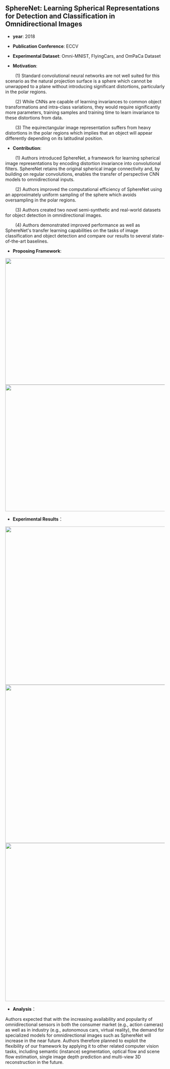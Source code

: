 ## SphereNet: Learning Spherical Representations for Detection and Classification in Omnidirectional Images

- **year**: 2018

- **Publication Conference**: ECCV
- **Experimental Dataset**:  Omni-MNIST, FlyingCars, and OmPaCa Dataset

- **Motivation**:

&nbsp; &nbsp; &nbsp; &nbsp; (1) Standard convolutional neural networks are not well suited for this scenario as the natural projection surface is a sphere which cannot be unwrapped to a plane without introducing significant distortions, particularly in the polar regions.

&nbsp; &nbsp; &nbsp; &nbsp; (2)  While CNNs are capable of learning invariances to common object transformations and intra-class variations, they would require significantly more parameters, training samples and training time to learn invariance to these distortions from data.

&nbsp; &nbsp; &nbsp; &nbsp; (3) The equirectangular image representation suffers from heavy distortions in the polar regions which implies that an object will appear differently depending on its latitudinal position.

- **Contribution**:

&nbsp; &nbsp; &nbsp; &nbsp; (1) Authors introduced SphereNet, a framework for learning spherical image representations by encoding distortion invariance into convolutional filters. SphereNet retains the original spherical image connectivity and, by building on regular convolutions, enables the transfer of perspective CNN models to omnidirectional inputs.

&nbsp; &nbsp; &nbsp; &nbsp; (2)  Authors improved the computational efficiency of SphereNet using an approximately uniform sampling of the sphere which avoids oversampling in the polar regions.

&nbsp; &nbsp; &nbsp; &nbsp; (3) Authors created two novel semi-synthetic and real-world datasets for object detection in omnidirectional images.

&nbsp; &nbsp; &nbsp; &nbsp; (4) Authors demonstrated improved performance as well as SphereNet's transfer learning capabilities on the tasks of image classification and object detection and compare our results to several state-of-the-art baselines.

- **Proposing Framework**:
<div align=center>
<img src="https://github.com/VLISLAB/360-DL-Survey/blob/main/Images/SphereNetstructure.png" width="800" height="400">
</div>

<div align=center>
<img src="https://github.com/VLISLAB/360-DL-Survey/blob/main/Images/SphereNetstructure1.png" width="800" height="400">
</div>

- **Experimental Results**：

<div align=center>
<img src="https://github.com/VLISLAB/360-DL-Survey/blob/main/Images/SphereNetresult.png" width="800" height="500">
</div>
<div align=center>
<img src="https://github.com/VLISLAB/360-DL-Survey/blob/main/Images/SphereNetresult1.png" width="800" height="500">
</div>
<div align=center>
<img src="https://github.com/VLISLAB/360-DL-Survey/blob/main/Images/SphereNetresult2.png" width="800" height="500">
</div>

- **Analysis**：

Authors expected that with the increasing availability and popularity of omnidirectional sensors in both the consumer market (e.g., action cameras) as well as in industry (e.g., autonomous cars, virtual reality), the demand for specialized models for omnidirectional images such as SphereNet will increase in the near future. Authors therefore planned to exploit the flexibility of our framework by applying it to other related computer vision tasks, including semantic (instance) segmentation, optical flow and scene flow estimation, single image depth prediction and multi-view 3D reconstruction in the future.
